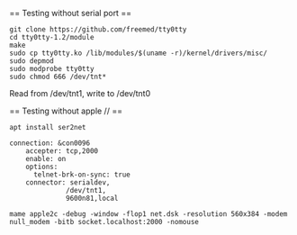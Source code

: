 == Testing without serial port ==

```
git clone https://github.com/freemed/tty0tty
cd tty0tty-1.2/module
make
sudo cp tty0tty.ko /lib/modules/$(uname -r)/kernel/drivers/misc/
sudo depmod
sudo modprobe tty0tty
sudo chmod 666 /dev/tnt*
```
Read from /dev/tnt1, write to /dev/tnt0

== Testing without apple // ==

```
apt install ser2net
```

```
connection: &con0096
    accepter: tcp,2000
    enable: on
    options:
      telnet-brk-on-sync: true
    connector: serialdev,
              /dev/tnt1,
              9600n81,local
```

```
mame apple2c -debug -window -flop1 net.dsk -resolution 560x384 -modem null_modem -bitb socket.localhost:2000 -nomouse
```
